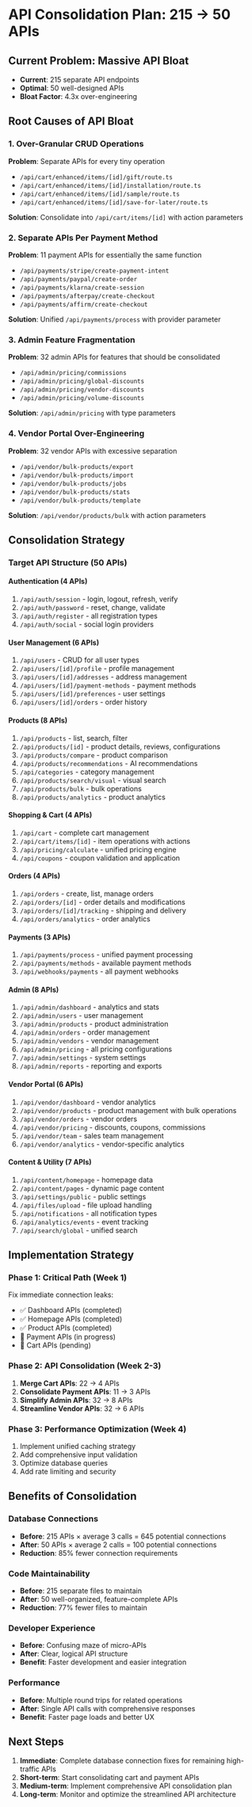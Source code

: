 # API Consolidation Plan: 215 → 50 APIs

## Current Problem: Massive API Bloat
- **Current**: 215 separate API endpoints
- **Optimal**: 50 well-designed APIs
- **Bloat Factor**: 4.3x over-engineering

## Root Causes of API Bloat

### 1. **Over-Granular CRUD Operations**
**Problem**: Separate APIs for every tiny operation
- `/api/cart/enhanced/items/[id]/gift/route.ts`
- `/api/cart/enhanced/items/[id]/installation/route.ts`
- `/api/cart/enhanced/items/[id]/sample/route.ts`
- `/api/cart/enhanced/items/[id]/save-for-later/route.ts`

**Solution**: Consolidate into `/api/cart/items/[id]` with action parameters

### 2. **Separate APIs Per Payment Method**
**Problem**: 11 payment APIs for essentially the same function
- `/api/payments/stripe/create-payment-intent`
- `/api/payments/paypal/create-order`
- `/api/payments/klarna/create-session`
- `/api/payments/afterpay/create-checkout`
- `/api/payments/affirm/create-checkout`

**Solution**: Unified `/api/payments/process` with provider parameter

### 3. **Admin Feature Fragmentation**
**Problem**: 32 admin APIs for features that should be consolidated
- `/api/admin/pricing/commissions`
- `/api/admin/pricing/global-discounts`
- `/api/admin/pricing/vendor-discounts`
- `/api/admin/pricing/volume-discounts`

**Solution**: `/api/admin/pricing` with type parameters

### 4. **Vendor Portal Over-Engineering**
**Problem**: 32 vendor APIs with excessive separation
- `/api/vendor/bulk-products/export`
- `/api/vendor/bulk-products/import`
- `/api/vendor/bulk-products/jobs`
- `/api/vendor/bulk-products/stats`
- `/api/vendor/bulk-products/template`

**Solution**: `/api/vendor/products/bulk` with action parameters

## Consolidation Strategy

### **Target API Structure (50 APIs)**

#### **Authentication (4 APIs)**
1. `/api/auth/session` - login, logout, refresh, verify
2. `/api/auth/password` - reset, change, validate
3. `/api/auth/register` - all registration types
4. `/api/auth/social` - social login providers

#### **User Management (6 APIs)**
1. `/api/users` - CRUD for all user types
2. `/api/users/[id]/profile` - profile management
3. `/api/users/[id]/addresses` - address management
4. `/api/users/[id]/payment-methods` - payment methods
5. `/api/users/[id]/preferences` - user settings
6. `/api/users/[id]/orders` - order history

#### **Products (8 APIs)**
1. `/api/products` - list, search, filter
2. `/api/products/[id]` - product details, reviews, configurations
3. `/api/products/compare` - product comparison
4. `/api/products/recommendations` - AI recommendations
5. `/api/categories` - category management
6. `/api/products/search/visual` - visual search
7. `/api/products/bulk` - bulk operations
8. `/api/products/analytics` - product analytics

#### **Shopping & Cart (4 APIs)**
1. `/api/cart` - complete cart management
2. `/api/cart/items/[id]` - item operations with actions
3. `/api/pricing/calculate` - unified pricing engine
4. `/api/coupons` - coupon validation and application

#### **Orders (4 APIs)**
1. `/api/orders` - create, list, manage orders
2. `/api/orders/[id]` - order details and modifications
3. `/api/orders/[id]/tracking` - shipping and delivery
4. `/api/orders/analytics` - order analytics

#### **Payments (3 APIs)**
1. `/api/payments/process` - unified payment processing
2. `/api/payments/methods` - available payment methods
3. `/api/webhooks/payments` - all payment webhooks

#### **Admin (8 APIs)**
1. `/api/admin/dashboard` - analytics and stats
2. `/api/admin/users` - user management
3. `/api/admin/products` - product administration
4. `/api/admin/orders` - order management
5. `/api/admin/vendors` - vendor management
6. `/api/admin/pricing` - all pricing configurations
7. `/api/admin/settings` - system settings
8. `/api/admin/reports` - reporting and exports

#### **Vendor Portal (6 APIs)**
1. `/api/vendor/dashboard` - vendor analytics
2. `/api/vendor/products` - product management with bulk operations
3. `/api/vendor/orders` - vendor orders
4. `/api/vendor/pricing` - discounts, coupons, commissions
5. `/api/vendor/team` - sales team management
6. `/api/vendor/analytics` - vendor-specific analytics

#### **Content & Utility (7 APIs)**
1. `/api/content/homepage` - homepage data
2. `/api/content/pages` - dynamic page content
3. `/api/settings/public` - public settings
4. `/api/files/upload` - file upload handling
5. `/api/notifications` - all notification types
6. `/api/analytics/events` - event tracking
7. `/api/search/global` - unified search

## Implementation Strategy

### **Phase 1: Critical Path (Week 1)**
Fix immediate connection leaks:
- ✅ Dashboard APIs (completed)
- ✅ Homepage APIs (completed)
- ✅ Product APIs (completed)
- 🔄 Payment APIs (in progress)
- 🔄 Cart APIs (pending)

### **Phase 2: API Consolidation (Week 2-3)**
1. **Merge Cart APIs**: 22 → 4 APIs
2. **Consolidate Payment APIs**: 11 → 3 APIs
3. **Simplify Admin APIs**: 32 → 8 APIs
4. **Streamline Vendor APIs**: 32 → 6 APIs

### **Phase 3: Performance Optimization (Week 4)**
1. Implement unified caching strategy
2. Add comprehensive input validation
3. Optimize database queries
4. Add rate limiting and security

## Benefits of Consolidation

### **Database Connections**
- **Before**: 215 APIs × average 3 calls = 645 potential connections
- **After**: 50 APIs × average 2 calls = 100 potential connections
- **Reduction**: 85% fewer connection requirements

### **Code Maintainability**
- **Before**: 215 separate files to maintain
- **After**: 50 well-organized, feature-complete APIs
- **Reduction**: 77% fewer files to maintain

### **Developer Experience**
- **Before**: Confusing maze of micro-APIs
- **After**: Clear, logical API structure
- **Benefit**: Faster development and easier integration

### **Performance**
- **Before**: Multiple round trips for related operations
- **After**: Single API calls with comprehensive responses
- **Benefit**: Faster page loads and better UX

## Next Steps
1. **Immediate**: Complete database connection fixes for remaining high-traffic APIs
2. **Short-term**: Start consolidating cart and payment APIs
3. **Medium-term**: Implement comprehensive API consolidation plan
4. **Long-term**: Monitor and optimize the streamlined API architecture